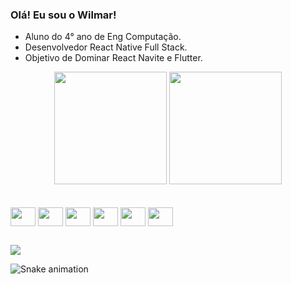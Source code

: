 ### Olá! Eu sou o Wilmar!
- Aluno do 4° ano de Eng Computação.
- Desenvolvedor React Native Full Stack.
- Objetivo de Dominar React Navite e Flutter.

<div align="center">
   <img height="180em" src="https://github-readme-stats.vercel.app/api/top-langs/?username=wilmarv&layout=compact&langs_count=7&theme=dracula"/>
   <img height="180em" src="https://github-readme-stats.vercel.app/api?username=wilmarv&show_icons=true&theme=dracula&include_all_commits=true&count_private=true"/>
</div>

<br/>

<div style="display: inline_block"><br>
		<img align="center" height="30" width="40" src="https://cdn.jsdelivr.net/gh/devicons/devicon/icons/java/java-original.svg">
		<img align="center" height="30" width="40" src="https://cdn.jsdelivr.net/gh/devicons/devicon/icons/javascript/javascript-original.svg">
		<img align="center" height="30" width="40" src="https://cdn.jsdelivr.net/gh/devicons/devicon/icons/typescript/typescript-original.svg">
		<img align="center" height="30" width="40" src="https://cdn.jsdelivr.net/gh/devicons/devicon/icons/dart/dart-original.svg">
  <img align="center" height="30" width="40" src="https://cdn.jsdelivr.net/gh/devicons/devicon/icons/react/react-original.svg" />
		<img align="center" height="30" width="40" src="https://cdn.jsdelivr.net/gh/devicons/devicon/icons/flutter/flutter-original.svg">
</div>
  
  ##
 
<div> 
  <a href="https://www.linkedin.com/in/wilmarvitor" target="_blank"><img src="https://img.shields.io/badge/-LinkedIn-%230077B5?style=for-the-badge&logo=linkedin&logoColor=white" target="_blank"></a> 
 
  ![Snake animation](https://github.com/wilmarv/wilmarv/blob/main/.github/workflows/snakeAnimation.gif)
 
</div>
